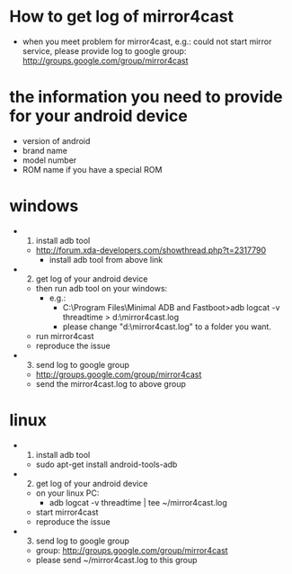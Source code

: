 # How to get log of mirror4cast #
  * when you meet problem for mirror4cast, e.g.: could not start mirror service, please provide log to google group: http://groups.google.com/group/mirror4cast

# the information you need to provide for your android device #
  * version of android
  * brand name
  * model number
  * ROM name if you have a special ROM

# windows #
  * 1. install adb tool
    * http://forum.xda-developers.com/showthread.php?t=2317790
      * install adb tool from above link
  * 2. get log of your android device
    * then run adb tool on your windows:
      * e.g.:
        * C:\Program Files\Minimal ADB and Fastboot>adb logcat -v threadtime > d:\mirror4cast.log
        * please change "d:\mirror4cast.log" to a folder you want.
    * run mirror4cast
    * reproduce the issue
  * 3. send log to google group
    * http://groups.google.com/group/mirror4cast
    * send the mirror4cast.log to above group
# linux #
  * 1. install adb tool
    * sudo apt-get install android-tools-adb
  * 2. get log of your android device
    * on your linux PC:
      * adb logcat -v threadtime | tee ~/mirror4cast.log
    * start mirror4cast
    * reproduce the issue
  * 3. send log to google group
    * group: http://groups.google.com/group/mirror4cast
    * please send ~/mirror4cast.log to this group